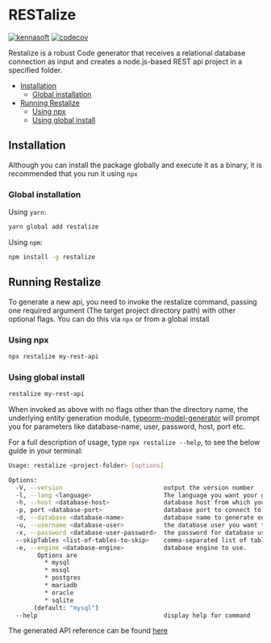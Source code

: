 # RESTalize

[![kennasoft](https://circleci.com/gh/kennasoft/restalize.svg?style=shield)](https://app.circleci.com/pipelines/gh/kennasoft/restalize) [![codecov](https://codecov.io/gh/kennasoft/restalize/branch/master/graph/badge.svg?flag=main)](https://codecov.io/gh/kennasoft/restalize)

Restalize is a robust Code generator that receives a relational database connection as input and creates a node.js-based REST api project in a specified folder.

<!-- START doctoc generated TOC please keep comment here to allow auto update -->
<!-- DON'T EDIT THIS SECTION, INSTEAD RE-RUN doctoc TO UPDATE -->

- [Installation](#installation)
  - [Global installation](#global-installation)
- [Running Restalize](#running-restalize)
  - [Using npx](#using-npx)
  - [Using global install](#using-global-install)

<!-- END doctoc generated TOC please keep comment here to allow auto update -->

## Installation

Although you can install the package globally and execute it as a binary, it is recommended that you run it using `npx`

### Global installation

Using `yarn`:

```sh
yarn global add restalize
```

Using `npm`:

```sh
npm install -g restalize
```

## Running Restalize

To generate a new api, you need to invoke the restalize command, passing one required argument (The target project directory path) with other optional flags. You can do this via `npx` or from a global install

### Using npx

```sh
npx restalize my-rest-api
```

### Using global install

```sh
restalize my-rest-api
```

When invoked as above with no flags other than the directory name, the underlying entity generation module, [typeorm-model-generator](https://www.npmjs.com/package/typeorm-model-generator) will prompt you for parameters like database-name, user, password, host, port etc.

For a full description of usage, type `npx restalize --help`, to see the below guide in your terminal:

```sh
Usage: restalize <project-folder> [options]

Options:
  -V, --version                            output the version number
  -l, --lang <language>                    The language you want your generated api in. Options are: [typescript, es2015, esnext] (default: "typescript")
  -h, --host <database-host>               database host from which you want to generate the api. (default: "localhost")
  -p, port <database-port>                 database port to connect to. (default: "3306")
  -d, --database <database-name>           database name to generate entities from.
  -u, --username <database-user>           the database user you want to connect with
  -x, --password <database-user-password>  the password for database user you want to connect with
  --skipTables <list-of-tables-to-skip>    comma-separated list of table names to be excluded
  -e, --engine <database-engine>           database engine to use.
        Options are
          * mysql
          * mssql
          * postgres
          * mariadb
          * oracle
          * sqlite
       (default: "mysql")
  --help                                   display help for command
```

The generated API reference can be found [here](https://github.com/kennasoft/restalize/blob/master/packages/restalize-template/README.md)
